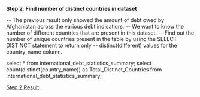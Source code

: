 **Step 2**: **Find number of distinct countries in dataset**

-- The previous result only showed the amount of debt owed by Afghanistan across the various debt indicatiors. 
-- We want to know the number of different countries that are present in this dataset.
-- Find out the number of unique countries present in the table by using the SELECT DISTINCT statement to return only 
-- distinct(different) values for the country_name column. 

select * from international_debt_statistics_summary;
select count(distinct(country_name)) as Total_Distinct_Countries 
from international_debt_statistics_summary;

[Step 2 Result](/Step_2_result.jpg)
